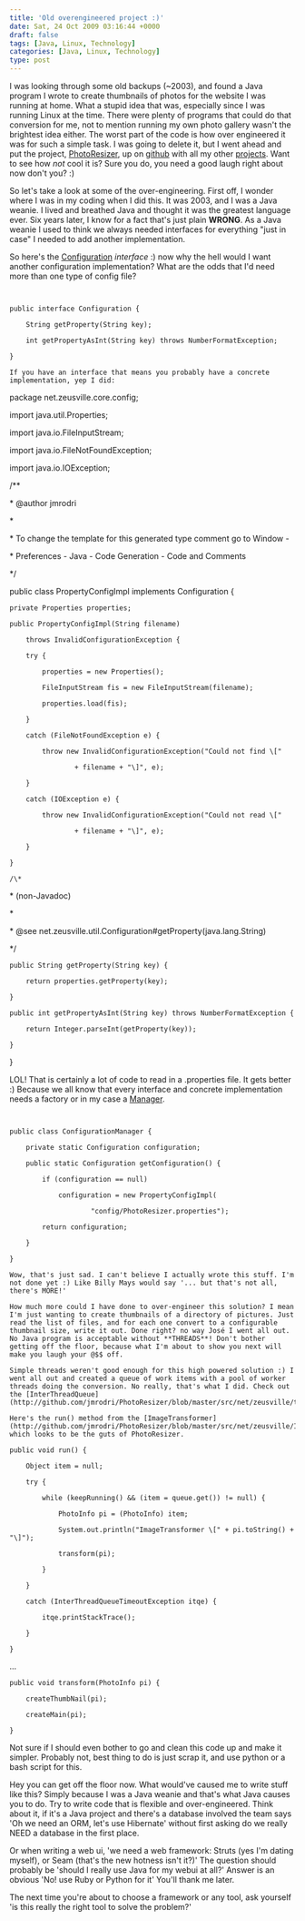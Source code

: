```yaml
---
title: 'Old overengineered project :)'
date: Sat, 24 Oct 2009 03:16:44 +0000
draft: false
tags: [Java, Linux, Technology]
categories: [Java, Linux, Technology]
type: post
---
```


I was looking through some old backups (~2003), and found a Java program I wrote to create thumbnails of photos for the website I was running at home. What a stupid idea that was, especially since I was running Linux at the time. There were plenty of programs that could do that conversion for me, not to mention running my own photo gallery wasn't the brightest idea either. The worst part of the code is how over engineered it was for such a simple task. I was going to delete it, but I went ahead and put the project, [PhotoResizer](http://github.com/jmrodri/PhotoResizer), up on [github](http://github.com/jmrodri/PhotoResizer) with all my other [projects](http://github.com/jmrodri). Want to see how _not_ cool it is? Sure you do, you need a good laugh right about now don't you? :)

So let's take a look at some of the over-engineering. First off, I wonder where I was in my coding when I did this. It was 2003, and I was a Java weanie. I lived and breathed Java and thought it was the greatest language ever. Six years later, I know for a fact that's just plain **WRONG**. As a Java weanie I used to think we always needed interfaces for everything "just in case" I needed to add another implementation.

So here's the [Configuration](http://github.com/jmrodri/PhotoResizer/blob/master/src/net/zeusville/core/config/Configuration.java) _interface_ :) now why the hell would I want another configuration implementation? What are the odds that I'd need more than one type of config file?

```


public interface Configuration {

    String getProperty(String key);

    int getPropertyAsInt(String key) throws NumberFormatException;

}

If you have an interface that means you probably have a concrete implementation, yep I did: 

```


package net.zeusville.core.config;

import java.util.Properties;

import java.io.FileInputStream;

import java.io.FileNotFoundException;

import java.io.IOException;

/\*\*

\* @author jmrodri

\*

\* To change the template for this generated type comment go to Window -

\* Preferences - Java - Code Generation - Code and Comments

\*/

public class PropertyConfigImpl implements Configuration {

    private Properties properties;

    public PropertyConfigImpl(String filename)

        throws InvalidConfigurationException {

        try {

            properties = new Properties();

            FileInputStream fis = new FileInputStream(filename);

            properties.load(fis);

        }

        catch (FileNotFoundException e) {

            throw new InvalidConfigurationException("Could not find \["

                    + filename + "\]", e);

        }

        catch (IOException e) {

            throw new InvalidConfigurationException("Could not read \["

                    + filename + "\]", e);

        }

    }

    /\*

\* (non-Javadoc)

\*

\* @see net.zeusville.util.Configuration#getProperty(java.lang.String)

\*/

    public String getProperty(String key) {

        return properties.getProperty(key);

    }

    public int getPropertyAsInt(String key) throws NumberFormatException {

        return Integer.parseInt(getProperty(key));

    }

}

LOL! That is certainly a lot of code to read in a .properties file. It gets better :) Because we all know that every interface and concrete implementation needs a factory or in my case a [Manager](http://github.com/jmrodri/PhotoResizer/blob/master/src/net/zeusville/core/config/ConfigurationManager.java). 

```


public class ConfigurationManager {

    private static Configuration configuration;

    public static Configuration getConfiguration() {

        if (configuration == null)

            configuration = new PropertyConfigImpl(

                    "config/PhotoResizer.properties");

        return configuration;

    }

}

Wow, that's just sad. I can't believe I actually wrote this stuff. I'm not done yet :) Like Billy Mays would say '... but that's not all, there's MORE!'

How much more could I have done to over-engineer this solution? I mean I'm just wanting to create thumbnails of a directory of pictures. Just read the list of files, and for each one convert to a configurable thumbnail size, write it out. Done right? no way José I went all out. No Java program is acceptable without **THREADS**! Don't bother getting off the floor, because what I'm about to show you next will make you laugh your @$$ off. 

Simple threads weren't good enough for this high powered solution :) I went all out and created a queue of work items with a pool of worker threads doing the conversion. No really, that's what I did. Check out the [InterThreadQueue](http://github.com/jmrodri/PhotoResizer/blob/master/src/net/zeusville/thread/InterThreadQueue.java).

Here's the run() method from the [ImageTransformer](http://github.com/jmrodri/PhotoResizer/blob/master/src/net/zeusville/ImageTransformer.java) which looks to be the guts of PhotoResizer.

```


    public void run() {

        Object item = null;

        try {

            while (keepRunning() && (item = queue.get()) != null) {

                PhotoInfo pi = (PhotoInfo) item;

                System.out.println("ImageTransformer \[" + pi.toString() + "\]");

                transform(pi);

            }

        }

        catch (InterThreadQueueTimeoutException itqe) {

            itqe.printStackTrace();

        }

    }

...

    public void transform(PhotoInfo pi) {

        createThumbNail(pi);

        createMain(pi);

    }

Not sure if I should even bother to go and clean this code up and make it simpler. Probably not, best thing to do is just scrap it, and use python or a bash script for this.

Hey you can get off the floor now. What would've caused me to write stuff like this? Simply because I was a Java weanie and that's what Java causes you to do. Try to write code that is flexible and over-engineered. Think about it, if it's a Java project and there's a database involved the team says 'Oh we need an ORM, let's use Hibernate' without first asking do we really NEED a database in the first place.

Or when writing a web ui, 'we need a web framework: Struts (yes I'm dating myself), or Seam (that's the new hotness isn't it?)' The question should probably be 'should I really use Java for my webui at all?' Answer is an obvious 'No! use Ruby or Python for it' You'll thank me later.

The next time you're about to choose a framework or any tool, ask yourself 'is this really the right tool to solve the problem?'


```
```
```
```